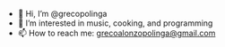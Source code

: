 - 👋 Hi, I’m @grecopolinga
- 👀 I’m interested in music, cooking, and programming
- 📫 How to reach me: grecoalonzopolinga@gmail.com

<!---
grecopolinga/grecopolinga is a ✨ special ✨ repository because its `README.md` (this file) appears on your GitHub profile.
You can click the Preview link to take a look at your changes.
--->
